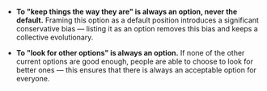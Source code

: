 - **To "keep things the way they are" is always an option, never the default.** Framing this option as a default position introduces a significant conservative bias — listing it as an option removes this bias and keeps a collective evolutionary.

- **To "look for other options" is always an option.** If none of the other current options are good enough, people are able to choose to look for better ones — this ensures that there is always an acceptable option for everyone.